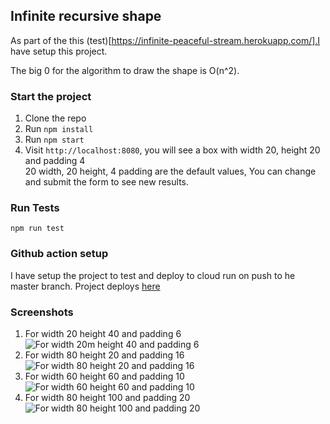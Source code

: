 ## Infinite recursive shape
As part of the this (test)[https://infinite-peaceful-stream.herokuapp.com/].I have setup this project.  

The big 0 for the algorithm to draw the shape is O(n^2).

### Start the project 

1. Clone the repo
1. Run `npm install`
1. Run `npm start`
1. Visit `http://localhost:8080`, you will see a box with width 20, height 20 and padding 4  
    20 width, 20 height, 4 padding are the default values, You can change and submit the form to see new results.

### Run Tests
`npm run test`

### Github action setup

I have setup the project to test and deploy to cloud run on push to he master branch. Project deploys [here](https://infinite-shape-zt3jafnsma-uc.a.run.app/)

### Screenshots


1. For width 20 height 40 and padding 6  
![For width 20m height 40 and padding 6](https://ibb.co/YcWsPJb)
1. For width 80 height 20 and padding 16  
![For width 80 height 20 and padding 16](https://ibb.co/q90LmHs) 
1. For width 60 height 60 and padding 10  
![For width 60 height 60 and padding 10](https://ibb.co/f11sRJN) 
1. For width 80 height 100 and padding 20  
![For width 80 height 100 and padding 20](https://ibb.co/f11sRJN) 
